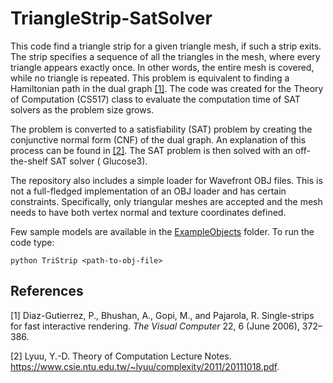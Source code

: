 # TriangleStrip-SatSolver

This code find a triangle strip for a given triangle mesh, if such a strip exits. The strip specifies a sequence of all the triangles in the mesh, where every triangle appears exactly once. In other words, the entire mesh is covered, while no triangle is repeated. This problem is equivalent to finding a Hamiltonian path in the dual graph [[1]](#1). The code was created for the Theory of Computation (CS517) class to evaluate the computation time of SAT solvers as the problem size grows. 

The problem is converted to a satisfiability (SAT) problem by creating the conjunctive normal form (CNF) of the dual graph. An explanation of this process can be found in [[2]](#2). The SAT problem is then solved with an off-the-shelf SAT solver ( Glucose3).

The repository also includes a simple loader for Wavefront OBJ files. This is not a full-fledged implementation of an OBJ loader and has certain constraints. Specifically, only triangular meshes are accepted and the mesh needs to have both vertex normal and texture coordinates defined. 

Few sample models are available in the [ExampleObjects](ExampleObjects) folder. To run the code type: 
```
python TriStrip <path-to-obj-file>
```



## References
<a id="1">[1]</a> Diaz-Gutierrez, P., Bhushan, A., Gopi, M., and Pajarola, R. Single-strips for fast interactive rendering. *The Visual Computer* 22, 6 (June 2006), 372–386.

<a id="2">[2]</a> Lyuu, Y.-D. Theory of Computation Lecture Notes. https://www.csie.ntu.edu.tw/~lyuu/complexity/2011/20111018.pdf.
